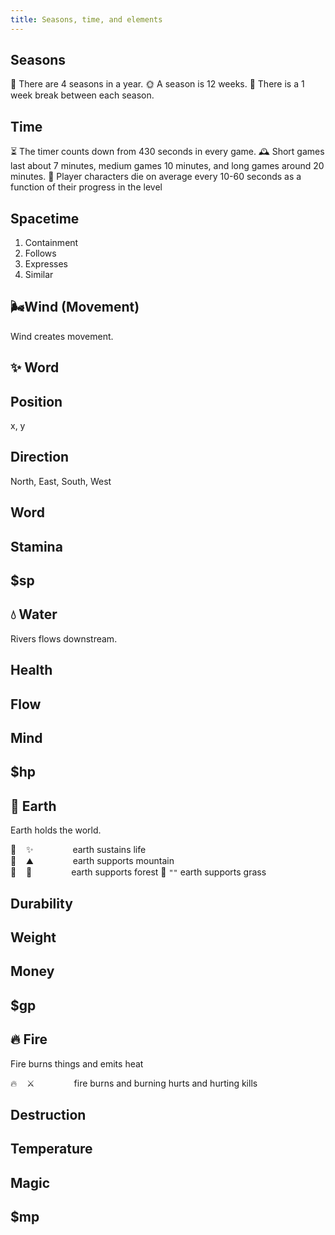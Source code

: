 ```yaml
---
title: Seasons, time, and elements
---
```


## Seasons
📆 There are 4 seasons in a year.
🌞 A season is 12 weeks.
🌙 There is a 1 week break between each season.

## Time
⏳ The timer counts down from 430 seconds in every game.
🕰️ Short games last about 7 minutes, medium games 10 minutes, and long games around 20 minutes.
🐉 Player characters die on average every 10-60 seconds as a function of their progress in the level

## Spacetime
1. Containment
1. Follows
1. Expresses
1. Similar

## 🌬️Wind  (Movement)
Wind creates movement.

## ✨ Word


## Position
x, y

## Direction
North, East, South, West

## Word


## Stamina


## $sp


## 💧 Water 
Rivers flows downstream.

## Health

## Flow

## Mind

## $hp


## 🌱 Earth 
Earth holds the world.

🌱    ✨                earth sustains life  
🌱    ⛰️                earth supports mountain  
🌱    🌲                earth supports forest
🌱     `""`                 earth supports grass

## Durability

## Weight

## Money

## $gp


## 🔥 Fire 
Fire burns things and emits heat

🔥    ⚔️                fire burns and burning hurts and hurting kills

## Destruction

## Temperature

## Magic

## $mp

